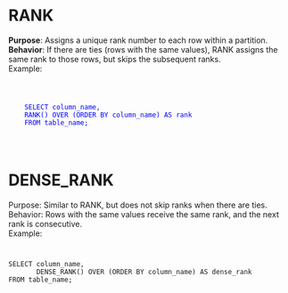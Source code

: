 <H1> RANK </H1>
<B>Purpose</B>: Assigns a unique rank number to each row within a partition.<br>
<B>Behavior</B>: If there are ties (rows with the same values), RANK assigns the same rank to those rows, but skips the subsequent ranks.<br>
Example: <br>
<code style="color : blue">
  <p>
    SELECT column_name,
    RANK() OVER (ORDER BY column_name) AS rank
    FROM table_name;
  </p>
</code>
<H1> DENSE_RANK </H1>
Purpose: Similar to RANK, but does not skip ranks when there are ties.<BR>
Behavior: Rows with the same values receive the same rank, and the next rank is consecutive.<BR>
Example:<BR>
<CODE> <P>
SELECT column_name,
       DENSE_RANK() OVER (ORDER BY column_name) AS dense_rank
FROM table_name;
</P></CODE>



